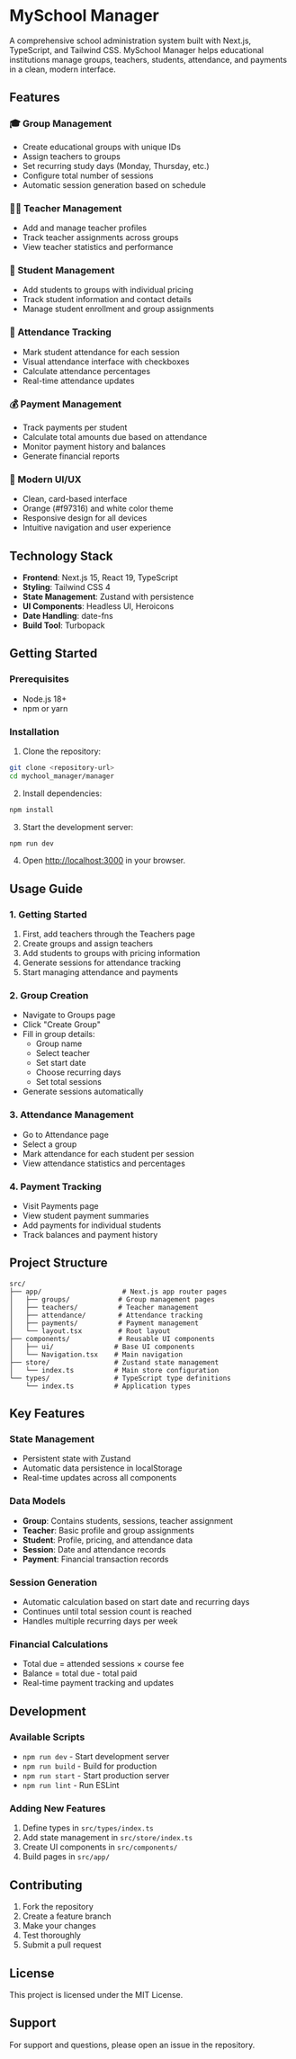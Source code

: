 # MySchool Manager

A comprehensive school administration system built with Next.js, TypeScript, and Tailwind CSS. MySchool Manager helps educational institutions manage groups, teachers, students, attendance, and payments in a clean, modern interface.

## Features

### 🎓 Group Management
- Create educational groups with unique IDs
- Assign teachers to groups
- Set recurring study days (Monday, Thursday, etc.)
- Configure total number of sessions
- Automatic session generation based on schedule

### 👨‍🏫 Teacher Management
- Add and manage teacher profiles
- Track teacher assignments across groups
- View teacher statistics and performance

### 👥 Student Management
- Add students to groups with individual pricing
- Track student information and contact details
- Manage student enrollment and group assignments

### 📅 Attendance Tracking
- Mark student attendance for each session
- Visual attendance interface with checkboxes
- Calculate attendance percentages
- Real-time attendance updates

### 💰 Payment Management
- Track payments per student
- Calculate total amounts due based on attendance
- Monitor payment history and balances
- Generate financial reports

### 🎨 Modern UI/UX
- Clean, card-based interface
- Orange (#f97316) and white color theme
- Responsive design for all devices
- Intuitive navigation and user experience

## Technology Stack

- **Frontend**: Next.js 15, React 19, TypeScript
- **Styling**: Tailwind CSS 4
- **State Management**: Zustand with persistence
- **UI Components**: Headless UI, Heroicons
- **Date Handling**: date-fns
- **Build Tool**: Turbopack

## Getting Started

### Prerequisites

- Node.js 18+ 
- npm or yarn

### Installation

1. Clone the repository:
```bash
git clone <repository-url>
cd mychool_manager/manager
```

2. Install dependencies:
```bash
npm install
```

3. Start the development server:
```bash
npm run dev
```

4. Open [http://localhost:3000](http://localhost:3000) in your browser.

## Usage Guide

### 1. Getting Started
1. First, add teachers through the Teachers page
2. Create groups and assign teachers
3. Add students to groups with pricing information
4. Generate sessions for attendance tracking
5. Start managing attendance and payments

### 2. Group Creation
- Navigate to Groups page
- Click "Create Group"
- Fill in group details:
  - Group name
  - Select teacher
  - Set start date
  - Choose recurring days
  - Set total sessions
- Generate sessions automatically

### 3. Attendance Management
- Go to Attendance page
- Select a group
- Mark attendance for each student per session
- View attendance statistics and percentages

### 4. Payment Tracking
- Visit Payments page
- View student payment summaries
- Add payments for individual students
- Track balances and payment history

## Project Structure

```
src/
├── app/                    # Next.js app router pages
│   ├── groups/            # Group management pages
│   ├── teachers/          # Teacher management
│   ├── attendance/        # Attendance tracking
│   ├── payments/          # Payment management
│   └── layout.tsx         # Root layout
├── components/            # Reusable UI components
│   ├── ui/               # Base UI components
│   └── Navigation.tsx    # Main navigation
├── store/                # Zustand state management
│   └── index.ts          # Main store configuration
└── types/                # TypeScript type definitions
    └── index.ts          # Application types
```

## Key Features

### State Management
- Persistent state with Zustand
- Automatic data persistence in localStorage
- Real-time updates across all components

### Data Models
- **Group**: Contains students, sessions, teacher assignment
- **Teacher**: Basic profile and group assignments
- **Student**: Profile, pricing, and attendance data
- **Session**: Date and attendance records
- **Payment**: Financial transaction records

### Session Generation
- Automatic calculation based on start date and recurring days
- Continues until total session count is reached
- Handles multiple recurring days per week

### Financial Calculations
- Total due = attended sessions × course fee
- Balance = total due - total paid
- Real-time payment tracking and updates

## Development

### Available Scripts

- `npm run dev` - Start development server
- `npm run build` - Build for production
- `npm run start` - Start production server
- `npm run lint` - Run ESLint

### Adding New Features

1. Define types in `src/types/index.ts`
2. Add state management in `src/store/index.ts`
3. Create UI components in `src/components/`
4. Build pages in `src/app/`

## Contributing

1. Fork the repository
2. Create a feature branch
3. Make your changes
4. Test thoroughly
5. Submit a pull request

## License

This project is licensed under the MIT License.

## Support

For support and questions, please open an issue in the repository.
